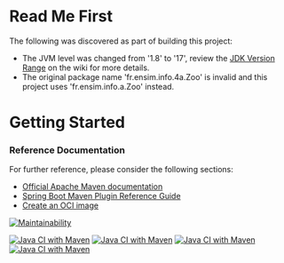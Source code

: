 # Read Me First
The following was discovered as part of building this project:

* The JVM level was changed from '1.8' to '17', review the [JDK Version Range](https://github.com/spring-projects/spring-framework/wiki/Spring-Framework-Versions#jdk-version-range) on the wiki for more details.
* The original package name 'fr.ensim.info.4a.Zoo' is invalid and this project uses 'fr.ensim.info.a.Zoo' instead.

# Getting Started

### Reference Documentation
For further reference, please consider the following sections:

* [Official Apache Maven documentation](https://maven.apache.org/guides/index.html)
* [Spring Boot Maven Plugin Reference Guide](https://docs.spring.io/spring-boot/docs/3.0.0/maven-plugin/reference/html/)
* [Create an OCI image](https://docs.spring.io/spring-boot/docs/3.0.0/maven-plugin/reference/html/#build-image)

[![Maintainability](https://api.codeclimate.com/v1/badges/1422dd731d028b298e38/maintainability)](https://codeclimate.com/github/florentin72/Zoo/maintainability)

[![Java CI with Maven](https://github.com/florentin72/Zoo/actions/workflows/maven.yml/badge.svg)](https://github.com/florentin72/Zoo/actions/workflows/maven.yml)
[![Java CI with Maven](https://github.com/florentin72/Zoo/actions/workflows/maven-publish.yml/badge.svg)](https://github.com/florentin72/Zoo/actions/workflows/maven-publish.yml)
[![Java CI with Maven](https://github.com/florentin72/Zoo/actions/workflows/ant.yml/badge.svg)](https://github.com/florentin72/Zoo/actions/workflows/ant.yml)
[![Java CI with Maven](https://github.com/florentin72/Zoo/actions/workflows/maven.yml/badge.svg)](https://github.com/florentin72/Zoo/actions/workflows/maven.yml)